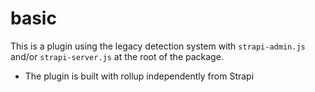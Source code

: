 # basic

This is a plugin using the legacy detection system with `strapi-admin.js` and/or `strapi-server.js` at the root of the package.

- The plugin is built with rollup independently from Strapi
